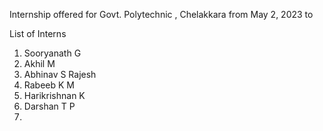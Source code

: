 Internship offered for Govt. Polytechnic , Chelakkara from May 2, 2023 to 



List of Interns
1. Sooryanath G
2. Akhil M
3. Abhinav S Rajesh
4. Rabeeb K M
5. Harikrishnan K
6. Darshan T P
7. 

